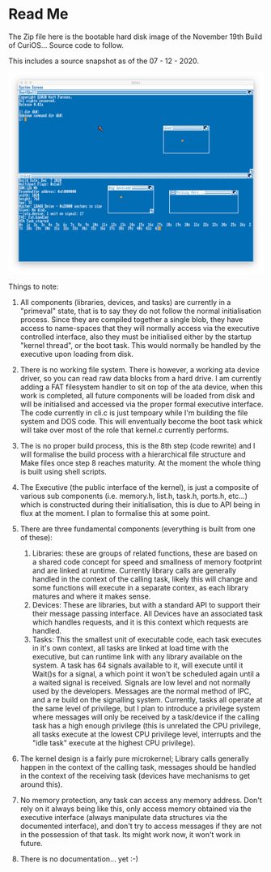# Read Me

The Zip file here is the bootable hard disk image of the November 19th Build of CuriOS... Source code to follow.

This includes a source snapshot as of the 07 - 12 - 2020. 

![Screen shot](https://github.com/h5n1xp/CuriOS/blob/main/ScreenShot.png)


Things to note:
1. All components (libraries, devices, and tasks) are currently in a "primeval" state, that is to say they do not follow the normal initialisation process. Since they are compiled together a single blob, they have access to name-spaces that they will normally access via the executive controlled interface, also they must be initialised either by the startup "kernel thread", or the boot task. This would normally be handled by the executive upon loading from disk.

2. There is no working file system. There is however, a working ata device driver, so you can read raw data blocks from a hard drive. I am currently adding a FAT filesystem handler to sit on top of the ata device, when this work is completed, all future components will be loaded from disk and will be initialised and accessed via the proper formal executive interface. The code currently in cli.c is just tempoary while I'm building the file system and DOS code. This will enventually become the boot task whick will take over most of the role that kernel.c currently performs.

3. The is no proper build process, this is the 8th step (code rewrite) and I will formalise the build process with a hierarchical file structure and Make files once step 8 reaches maturity. At the moment the whole thing is built using shell scripts.

4. The Executive (the public interface of the kernel), is just a composite of various sub components (i.e. memory.h, list.h, task.h, ports.h, etc...) which is constructed during their initialisation, this is due to API being in flux at the moment. I plan to formalise this at some point.

5. There are three fundamental components (everything is built from one of these):
    1. Libraries: these are groups of related functions, these are based on a shared code concept for speed and smallness of memory footprint and are linked at runtime. Currently library calls are generally handled in the context of the calling task, likely this will change and some functions will execute in a separate contex, as each library matures and where it makes sense.
    2. Devices: These are libraries, but with a standard API to support their their message passing interface. All Devices have an associated task which handles requests, and it is this context which requests are handled.
    3. Tasks: This the smallest unit of executable code, each task executes in it's own context, all tasks are linked at load time with the executive, but can runtime link with any library available on the system. A task has 64 signals available to it, will execute until it Wait()s for a signal, a which point it won't be scheduled again until a a waited signal is received. Signals are low level and not normally used by the developers. Messages are the normal method of IPC, and a re build on the signalling system. Currently, tasks all operate at the same level of privilege, but I plan to introduce a privilege system where messages will only be received by a task/device if the calling task has a high enough privilege (this is unrelated the CPU privilege, all tasks execute at the lowest CPU privilege level, interrupts and the "idle task" execute at the highest CPU privilege).

6. The kernel design is a fairly pure microkernel; Library calls generally happen in the context of the calling task, messages should be handled in the context of the receiving task (devices have mechanisms to get around this).

7. No memory protection, any task can access any memory address. Don't rely on it always being like this, only access memory obtained via the executive interface (always manipulate data structures via the documented interface), and don't try to access messages if they are not in the possession of that task. Its might work now, it won't work in future. 

8. There is no documentation... yet :-)
